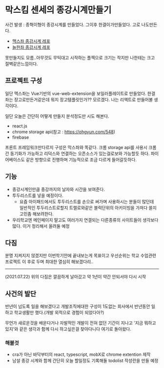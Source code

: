 # 막스킴 센세의 종강시계만들기

사건 발생 : 종혁이형이 종강시계를 만들었다. 그이후 한결이가만들었다. 고로 나도만든다.

- [맥스좌 종강시계 레포](https://github.com/MaxKim-J/HUFS-Semester-Clock-Extension)
- [늘한좌 종강시계 레포](https://github.com/Neulhan/HYClock)

못만들지도 모름..아무것도 무턱대고 시작하는 플젝으로 크기는 작지만 나한테는 크고 절벽같은느낌이다.

## 프로젝트 구성

일단 맥스좌는 Vue기반의 vue-web-extension을 보일러플레이트로 만들었다. 한결좌는 장고로만든거같은데 뭐지 장고템플릿인가?? 모르겠다. 나는 리액트로 만들어볼 생각이다.

일단 오늘은 간단히 어떻게 만들지 분석정도만 시도 해본다.

- react.js
- chrome storage api(참고 : https://ohgyun.com/548)
- firebase

프론트 프레임워크만다르지 구성은 막스좌와 똑같다. 크롬 storage api를 사용시 크롬간 동기화가 가능하고 리덕스와 연결하는 오픈소스가 있는걸로보와 가능할듯 하다. 파이어베이스도 같은 방향으로 진행하며 기능적으로 조금 다르게 들어갈듯하다.

## 기능

- 종강시계인만큼 종강까지의 날자와 시간을 보여준다.
- 투두리스트를 넣을 예정이다.
  - 요즘 아이패드에서도 투두리스트를 손으로 써가며 사용하시는 분들이 많던데 일반적인 투두리스트로할지 트렐로와같은 블럭단위의 아키이빙을 가져다 쓸지 고민좀 해보려한다.
- 우리학교엔 메인페이지 말고도 여러가지 연결되는 다른종류의 사이트들이 생각보다 많다. 이거 정리해서 올려둘 예정

## 다짐

분명 지켜지지 않겠지만 이번학기안에 끝내보는게 목표이고 우선순위는 학교 수업관련 프로젝트 이 후로 두며 최대한 열심히 해보겠다리..


----------
 (2021.07.22) 위의 다짐은 깔끔하게 날아갔고 약 1년이 약간 안되서야 다시 시작

 ## 사건의 발단

 반년이 넘도록 일을 해보겠다고 개발조직에대한 구성이 1도없는 회사에서 반년동안 일하고 학교생활만 했다.(개발 외적으로 경험이 되었다아?)

 무언가 새로운것을 배운다거나 자발적인 개발이 전혀 없던 기간이 지나고 '지금 뭐하고있지'와 같은 생각과 함께 다시 하고싶은걸 찾아다니다 여기로 돌아왔다.

 ### 해볼것

 - cra가 아닌 바닥부터의 react, typescript, mobX로 chrome extention 제작
- 남설 종강 시계와 함께 간단히 오늘 할일정도 기록해둘 todolist 작성란을 만들 예정
